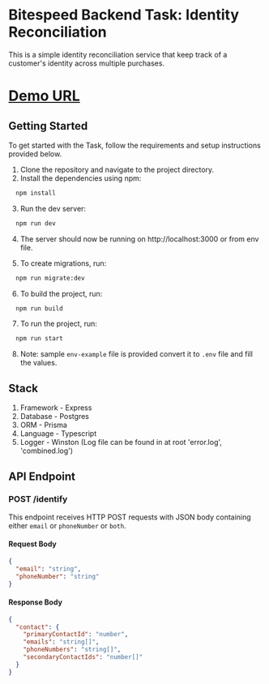 # Bitespeed Backend Task: Identity Reconciliation

This is a simple identity reconciliation service that keep track of a customer's identity across multiple purchases.

# [Demo URL](https://bitespeed-backend-task-kpx7.onrender.com/)

## Getting Started

To get started with the Task, follow the requirements and setup instructions provided below.

1. Clone the repository and navigate to the project directory.
2. Install the dependencies using npm:

```bash
  npm install
```

3. Run the dev server:

```bash
  npm run dev
```

4. The server should now be running on http://localhost:3000 or from env file.

5. To create migrations, run:

```bash
  npm run migrate:dev
```

6. To build the project, run:

```bash
  npm run build
```

7. To run the project, run:

```bash
  npm run start
```

8. Note: sample `env-example` file is provided convert it to `.env` file and fill the values.

## Stack

1. Framework - Express
2. Database - Postgres
3. ORM - Prisma
4. Language - Typescript
5. Logger - Winston (Log file can be found in at root 'error.log', 'combined.log')

## API Endpoint

### POST /identify

This endpoint receives HTTP POST requests with JSON body containing either `email` or `phoneNumber` or `both`.

#### Request Body

```json
{
  "email": "string",
  "phoneNumber": "string"
}
```

#### Response Body

```json
{
  "contact": {
    "primaryContactId": "number",
    "emails": "string[]",
    "phoneNumbers": "string[]",
    "secondaryContactIds": "number[]"
  }
}
```
